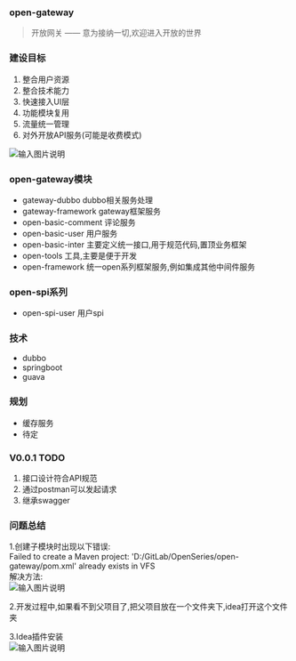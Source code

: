 ### open-gateway
> 开放网关 —— 意为接纳一切,欢迎进入开放的世界

### 建设目标
1. 整合用户资源 
2. 整合技术能力
3. 快速接入UI层
4. 功能模块复用
5. 流量统一管理
6. 对外开放API服务(可能是收费模式)

![输入图片说明](https://images.gitee.com/uploads/images/2018/1204/015815_debe4523_112702.jpeg "9.jpg")

### open-gateway模块
- gateway-dubbo  dubbo相关服务处理
- gateway-framework gateway框架服务
- open-basic-comment 评论服务
- open-basic-user 用户服务
- open-basic-inter 主要定义统一接口,用于规范代码,置顶业务框架
- open-tools 工具,主要是便于开发
- open-framework 统一open系列框架服务,例如集成其他中间件服务

### open-spi系列
- open-spi-user 用户spi

### 技术
- dubbo
- springboot
- guava

### 规划
- 缓存服务
- 待定

### V0.0.1 TODO
1. 接口设计符合API规范
2. 通过postman可以发起请求
3. 继承swagger


### 问题总结
1.创建子模块时出现以下错误:<br />
Failed to create a Maven project: 'D:/GitLab/OpenSeries/open-gateway/pom.xml' already exists in VFS<br />
  解决方法:<br />
![输入图片说明](https://images.gitee.com/uploads/images/2019/0102/154059_b9b3c39b_112702.png "微信截图_20190102153220.png")

2.开发过程中,如果看不到父项目了,把父项目放在一个文件夹下,idea打开这个文件夹

3.Idea插件安装<br />
![输入图片说明](https://images.gitee.com/uploads/images/2019/0104/095407_b5bea096_112702.png "微信截图_20190104094937.png")



